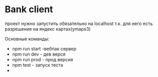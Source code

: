 # Bank client
проект нужно запустить обязательно на localhost т.к. для него есть разрешение на яндекс картах(ymaps3)

Основные команды:
- npm run start -вебпак сервер
- npm run dev - дев верся
- npm run prod - прод версия
- npm test - запуск теста
-
